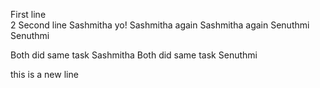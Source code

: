 First line <br>
2 Second line
Sashmitha
yo! Sashmitha again
Sashmitha again
Senuthmi
Senuthmi


Both did same task Sashmitha
Both did same task Senuthmi


this is a new line